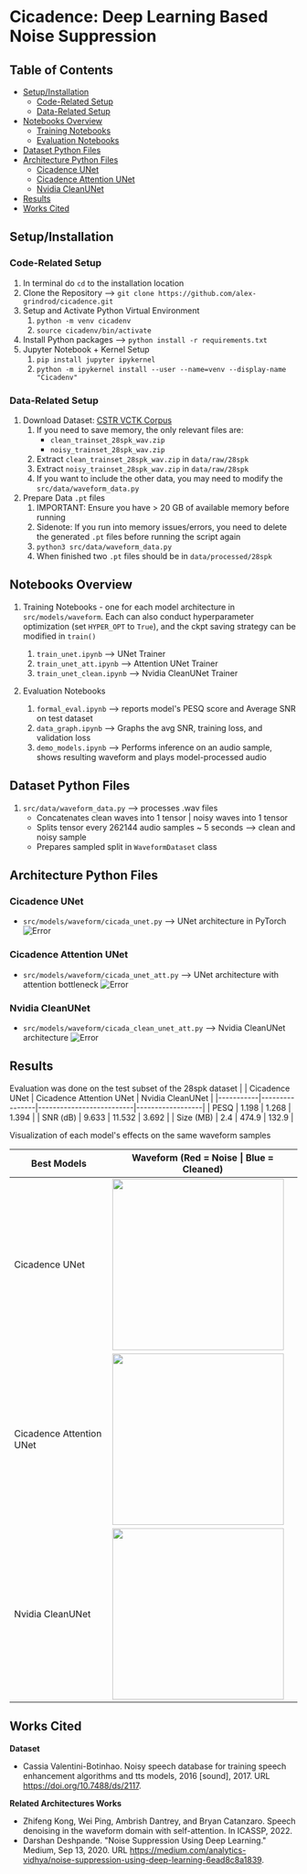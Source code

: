 # Cicadence: Deep Learning Based Noise Suppression

## Table of Contents
- [Setup/Installation](#setupinstallation)
  - [Code-Related Setup](#code-related-setup)
  - [Data-Related Setup](#data-related-setup)
- [Notebooks Overview](#notebooks-overview)
  - [Training Notebooks](#training-notebooks)
  - [Evaluation Notebooks](#evaluation-notebooks)
- [Dataset Python Files](#dataset-python-files)
- [Architecture Python Files](#architecture-python-files)
  - [Cicadence UNet](#cicadence-unet)
  - [Cicadence Attention UNet](#cicadence-attention-unet)
  - [Nvidia CleanUNet](#nvidia-cleanunet)
- [Results](#results)
- [Works Cited](#works-cited)

## Setup/Installation
### Code-Related Setup
1. In terminal do `cd` to the installation location
1. Clone the Repository -->  `git clone https://github.com/alex-grindrod/cicadence.git`
1. Setup and Activate Python Virtual Environment
    1. `python -m venv cicadenv`
    1. `source cicadenv/bin/activate`
1. Install Python packages --> `python install -r requirements.txt`
1. Jupyter Notebook + Kernel Setup
    1. `pip install jupyter ipykernel`
    1. `python -m ipykernel install --user --name=venv --display-name "Cicadenv"`

### Data-Related Setup
1. Download Dataset: [CSTR VCTK Corpus](https://datashare.ed.ac.uk/handle/10283/2791)
    1. If you need to save memory, the only relevant files are:
        - `clean_trainset_28spk_wav.zip`
        - `noisy_trainset_28spk_wav.zip`
    1. Extract `clean_trainset_28spk_wav.zip` in `data/raw/28spk`
    1. Extract `noisy_trainset_28spk_wav.zip` in `data/raw/28spk`
    1. If you want to include the other data, you may need to modify the `src/data/waveform_data.py`
1. Prepare Data `.pt` files
    1. IMPORTANT: Ensure you have > 20 GB of available memory before running
    1. Sidenote: If you run into memory issues/errors, you need to delete the generated `.pt` files before running the script again
    1. `python3 src/data/waveform_data.py`
    1. When finished two `.pt` files should be in `data/processed/28spk`


## Notebooks Overview
1. Training Notebooks - one for each model architecture in `src/models/waveform`. Each can also conduct hyperparameter optimization (set `HYPER_OPT` to `True`), and the ckpt saving strategy can be modified in `train()`
    1. `train_unet.ipynb` --> UNet Trainer
    1. `train_unet_att.ipynb` --> Attention UNet Trainer
    1. `train_unet_clean.ipynb` --> Nvidia CleanUNet Trainer

1. Evaluation Notebooks
    1. `formal_eval.ipynb` --> reports model's PESQ score and Average SNR on test dataset
    1. `data_graph.ipynb` --> Graphs the avg SNR, training loss, and validation loss
    1. `demo_models.ipynb` --> Performs inference on an audio sample, shows resulting waveform and plays model-processed audio

## Dataset Python Files
1. `src/data/waveform_data.py` --> processes .wav files
    - Concatenates clean waves into 1 tensor | noisy waves into 1 tensor
    - Splits tensor every 262144 audio samples ~ 5 seconds --> clean and noisy sample
    - Prepares sampled split in `WaveformDataset` class

## Architecture Python Files
### Cicadence UNet
 -  `src/models/waveform/cicada_unet.py` --> UNet architecture in PyTorch
![Error](graphs/architectures/architecture_unet_diagram.png)
### Cicadence Attention UNet
 -  `src/models/waveform/cicada_unet_att.py` --> UNet architecture with attention bottleneck
![Error](graphs/architectures/architecture_att_unet.png)
### Nvidia CleanUNet
 -  `src/models/waveform/cicada_clean_unet_att.py` --> Nvidia CleanUNet architecture 
![Error](graphs/architectures/architecture_clean_unet.png)

## Results

Evaluation was done on the test subset of the 28spk dataset
|           | Cicadence UNet | Cicadence Attention UNet | Nvidia CleanUNet |
|-----------|----------------|--------------------------|------------------|
| PESQ      | 1.198          | 1.268                    | 1.394            |
| SNR (dB)  | 9.633          | 11.532                   | 3.692            |
| Size (MB) | 2.4            | 474.9                    | 132.9            |

Visualization of each model's effects on the same waveform samples

| Best Models              | Waveform (Red = Noise \| Blue = Cleaned) |
|--------------------------|------------------------------------------|
| Cicadence UNet           |<img src="examples/waveforms/unet_waveform.png" width="300"/>|
| Cicadence Attention UNet |<img src="examples/waveforms/unet_att_waveform.png" width="300"/>|
| Nvidia CleanUNet         |<img src="examples/waveforms/unet_clean_waveform.png" width="300"/>|

## Works Cited

**Dataset**  

 - Cassia Valentini-Botinhao. Noisy speech database for training speech enhancement algorithms and
tts models, 2016 [sound], 2017. URL https://doi.org/10.7488/ds/2117.

**Related Architectures Works**

 - Zhifeng Kong, Wei Ping, Ambrish Dantrey, and Bryan Catanzaro. Speech denoising in the waveform
domain with self-attention. In ICASSP, 2022.
 - Darshan Deshpande. "Noise Suppression Using Deep Learning." Medium, 
Sep 13, 2020. URL https://medium.com/analytics-vidhya/noise-suppression-using-deep-learning-6ead8c8a1839.
